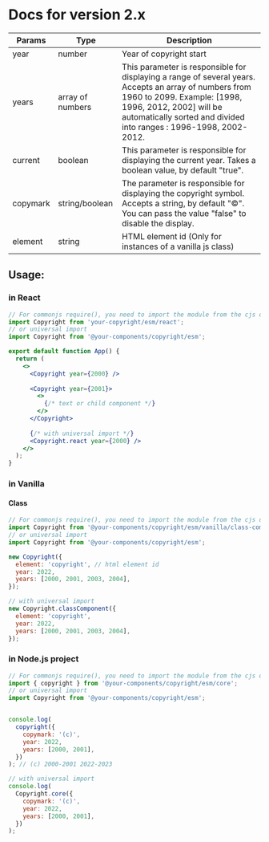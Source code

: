 # Docs for version 2.x

| Params   | Type             | Description                                                                                                                                                                                                                          |
| -------- | ---------------- | ------------------------------------------------------------------------------------------------------------------------------------------------------------------------------------------------------------------------------------ |
| year     | number           | Year of copyright start                                                                                                                                                                                                              |
| years    | array of numbers | This parameter is responsible for displaying a range of several years. Accepts an array of numbers from 1960 to 2099. Example: [1998, 1996, 2012, 2002] will be automatically sorted and divided into ranges : 1996-1998, 2002-2012. |
| current  | boolean          | This parameter is responsible for displaying the current year. Takes a boolean value, by default "true".                                                                                                                             |
| copymark | string/boolean   | The parameter is responsible for displaying the copyright symbol. Accepts a string, by default "©". You can pass the value "false" to disable the display.                                                                           |
| element  | string           | HTML element id (Only for instances of a vanilla js class)                                                                                                                                                               |

## Usage:

### in React

```jsx
// For commonjs require(), you need to import the module from the cjs directory
import Copyright from 'your-copyright/esm/react';
// or universal import
import Copyright from '@your-components/copyright/esm';

export default function App() {
  return (
    <>
      <Copyright year={2000} />
      
      <Copyright year={2001}>
        <>
          {/* text or child component */}
        </>
      </Copyright>
      
      {/* with universal import */}
      <Copyright.react year={2000} />
    </>
  );
}

```

### in Vanilla

#### Class

```js
// For commonjs require(), you need to import the module from the cjs directory
import Copyright from '@your-components/copyright/esm/vanilla/class-component';
// or universal import
import Copyright from '@your-components/copyright/esm';

new Copyright({
  element: 'copyright', // html element id
  year: 2022,
  years: [2000, 2001, 2003, 2004],
});

// with universal import
new Copyright.classComponent({
  element: 'copyright',
  year: 2022,
  years: [2000, 2001, 2003, 2004],
});
```

### in Node.js project

```js
// For commonjs require(), you need to import the module from the cjs directory
import { copyright } from '@your-components/copyright/esm/core';
// or universal import
import Copyright from '@your-components/copyright/esm';


console.log(
  copyright({
    copymark: '(c)',
    year: 2022,
    years: [2000, 2001],
  })
); // (c) 2000-2001 2022-2023

// with universal import
console.log(
  Copyright.core({
    copymark: '(c)',
    year: 2022,
    years: [2000, 2001],
  })
);
```